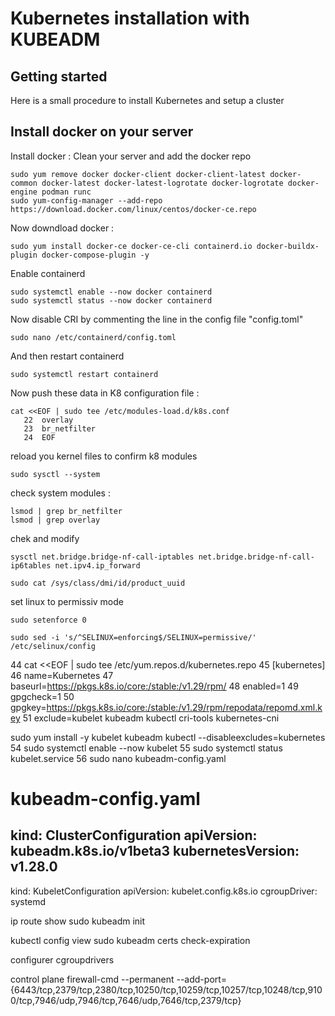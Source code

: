 # Kubernetes installation with KUBEADM



## Getting started

Here is a small procedure to install Kubernetes and setup a cluster

## Install docker on your server

Install docker :
Clean your server and add the docker repo
```shell
sudo yum remove docker docker-client docker-client-latest docker-common docker-latest docker-latest-logrotate docker-logrotate docker-engine podman runc
sudo yum-config-manager --add-repo https://download.docker.com/linux/centos/docker-ce.repo
```

Now downdload docker :
```shell
sudo yum install docker-ce docker-ce-cli containerd.io docker-buildx-plugin docker-compose-plugin -y
```

Enable containerd
```shell
sudo systemctl enable --now docker containerd
sudo systemctl status --now docker containerd
```

Now disable CRI by commenting the line in the config file "config.toml"
```shell
sudo nano /etc/containerd/config.toml
```
And then restart containerd
```shell
sudo systemctl restart containerd
```
Now push these data in K8 configuration file : 
```shell
cat <<EOF | sudo tee /etc/modules-load.d/k8s.conf
   22  overlay
   23  br_netfilter
   24  EOF
```

reload you kernel files to confirm k8 modules
```shell
sudo sysctl --system
```

check system modules : 
```shell
lsmod | grep br_netfilter
lsmod | grep overlay
```

chek and modify
```shell
sysctl net.bridge.bridge-nf-call-iptables net.bridge.bridge-nf-call-ip6tables net.ipv4.ip_forward
```

```shell
sudo cat /sys/class/dmi/id/product_uuid
```

set linux to permissiv mode
```shell
sudo setenforce 0
```

```shell
sudo sed -i 's/^SELINUX=enforcing$/SELINUX=permissive/' /etc/selinux/config
```
   44  cat <<EOF | sudo tee /etc/yum.repos.d/kubernetes.repo
   45  [kubernetes]
   46  name=Kubernetes
   47  baseurl=https://pkgs.k8s.io/core:/stable:/v1.29/rpm/
   48  enabled=1
   49  gpgcheck=1
   50  gpgkey=https://pkgs.k8s.io/core:/stable:/v1.29/rpm/repodata/repomd.xml.key
   51  exclude=kubelet kubeadm kubectl cri-tools kubernetes-cni

sudo yum install -y kubelet kubeadm kubectl --disableexcludes=kubernetes
   54  sudo systemctl enable --now kubelet
   55  sudo systemctl status kubelet.service
   56  sudo nano kubeadm-config.yaml

# kubeadm-config.yaml
kind: ClusterConfiguration
apiVersion: kubeadm.k8s.io/v1beta3
kubernetesVersion: v1.28.0
---
kind: KubeletConfiguration
apiVersion: kubelet.config.k8s.io
cgroupDriver: systemd

ip route show
sudo kubeadm init

kubectl config view
sudo kubeadm certs check-expiration

configurer cgroupdrivers

control plane
firewall-cmd --permanent --add-port={6443/tcp,2379/tcp,2380/tcp,10250/tcp,10259/tcp,10257/tcp,10248/tcp,9100/tcp,7946/udp,7946/tcp,7646/udp,7646/tcp,2379/tcp}